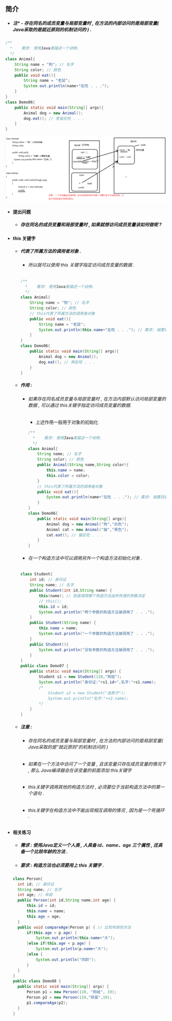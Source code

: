 ## 简介

* ##### 注\* - 存在同名的成员变量与局部变量时 , 在方法的内部访问的是局部变量\( Java采取的是就近原则的机制访问的 \) .

```java
/**
  *    需求: 使用Java类描述一个动物.
  */
class Animal{
    String name = "狗"; // 名字
    String color; // 颜色
    public void eat(){
        String name = "老鼠";
        System.out.println(name+"在吃 . . .");
    }
}
class Demo06{
    public static void main(String[] args){
        Animal dog = new Animal();
        dog.eat(); // 老鼠在吃 . . .
    }
}
```

![](/assets/存在同名的成员变量与局部变量的内存图.png)

* #### 提出问题

  * ##### 存在同名的成员变量和局部变量时 , 如果就想访问成员变量该如何做呢 ?
* #### this 关键字

  * ##### 代表了所属方法的调用者对象 .

    * ###### 所以就可以使用 this 关键字指定访问成员变量的数据 .

    ```java
    /**
      *    需求: 使用Java类描述一个动物.
      */
    class Animal{
        String name = "狗"; // 名字
        String color; // 颜色
        // this代表了所属方法的调用者对象
        public void eat(){
            String name = "老鼠";
            System.out.println(this.name+"在吃 . . ."); // 需求: 就要目前的name是成员变量的name
        }
    }
    class Demo06{
        public static void main(String[] args){
            Animal dog = new Animal();
            dog.eat(); // 狗在吃 . . .
        }
    }
    ```
  * ##### 作用 :

    * ###### 如果存在同名成员变量与局部变量时 , 在方法内部默认访问局部变量的数据 , 可以通过 this关键字指定访问成员变量的数据.

      * 上述作用一般用于对象的初始化

      ```java
      /**
        *    需求: 使用Java类描述一个动物.
        */
      class Animal{
          String name; // 名字
          String color; // 颜色
          public Animal(String name,String color){
              this.name = name;
              this.color = color;
          }
          // this代表了所属方法的调用者对象
          public void eat(){
              System.out.println(name+"在吃 . . ."); // 需求: 就要目前的name是成员变量的name
          }
      }
      class Demo06{
          public static void main(String[] args){
              Animal dog = new Animal("狗","白色");
              Animal cat = new Animal("猫","黑色");
              cat.eat(); // 猫在吃 . . .
          }
      }
      ```
    * ###### 在一个构造方法中可以调用另外一个构造方法初始化对象 .

    ```java
    class Student{
        int id; // 身份证
        String name; // 名字
        public Student(int id,String name) {
            this(name); // 到底调用哪个构造方法由所传递的参数决定
            // this();
            this.id = id;
            System.out.println("两个参数的构造方法被调用了 . . .");
        }
        public Student(String name) {
            this.name = name;
            System.out.println("一个参数的构造方法被调用了 . . .");
        }
        public Student(){
            System.out.println("没有参数的构造方法被调用了 . . .");
        }
    }
    public class Demo07 {
        public static void main(String[] args) {
            Student s1 = new Student(110,"狗娃");
            System.out.println("身份证:"+s1.id+",名字:"+s1.name);
            /*
                Student s2 = new Student("金胖子");
                System.out.println("名字:"+s2.name);
            */
        }
    }
    ```
  * ##### 注意 :

    * ###### 存在同名的成员变量与局部变量时 , 在方法的内部访问的是局部变量\( Java采取的是"就近原则"的机制访问的 \)
    * ###### 如果在一个方法中访问了一个变量 , 且该变量只存在成员变量的情况下 , 那么 Java编译器会在该变量的前面添加 this关键字
    * ###### this关键字调用其他的构造方法时 , 必须要位于当前构造方法中的第一个语句 .
    * ###### this关键字在构造方法中不能出现相互调用的情况 , 因为是一个死循环 .
* #### 相关练习

  * ##### 需求 : 使用Java定义一个人类 , 人具备 id、name、age 三个属性 , 还具备一个比较年龄的方法 .
  * ##### 要求 : 构造方法也必须要用上 this 关键字 .

  ```java
  class Person{
  	int id; // 身份证
  	String name; // 名字
  	int age; // 年龄
  	public Person(int id,String name,int age) {
  		this.id = id;
  		this.name = name;
  		this.age = age;
  	}
  	public void compareAge(Person p) { // 比较年龄的方法
  		if(this.age > p.age) {
  			System.out.println(this.name+"大");
  		}else if(this.age < p.age) {
  			System.out.println(p.name+"大");
  		}else {
  			System.out.println("同龄");
  		}
  	}
  }
  public class Demo08 {
  	public static void main(String[] args) {
  		Person p1 = new Person(110, "狗娃", 19);
  		Person p2 = new Person(119,"铁蛋",19);
  		p1.compareAge(p2);
  	}
  }
  ```



